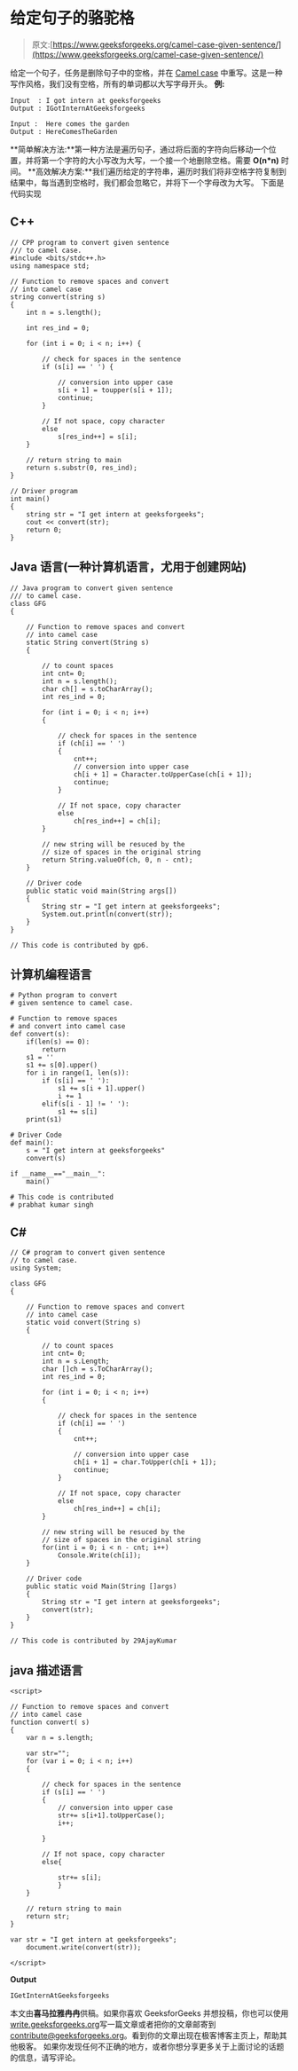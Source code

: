# 给定句子的骆驼格

> 原文:[https://www.geeksforgeeks.org/camel-case-given-sentence/](https://www.geeksforgeeks.org/camel-case-given-sentence/)

给定一个句子，任务是删除句子中的空格，并在 [Camel case](https://en.wikipedia.org/wiki/Camel_case) 中重写。这是一种写作风格，我们没有空格，所有的单词都以大写字母开头。
**例:**

```
Input  : I got intern at geeksforgeeks
Output : IGotInternAtGeeksforgeeks

Input :  Here comes the garden
Output : HereComesTheGarden
```

**简单解决方法:**第一种方法是遍历句子，通过将后面的字符向后移动一个位置，并将第一个字符的大小写改为大写，一个接一个地删除空格。需要 **O(n*n)** 时间。
**高效解决方案:**我们遍历给定的字符串，遍历时我们将非空格字符复制到结果中，每当遇到空格时，我们都会忽略它，并将下一个字母改为大写。
下面是代码实现

## C++

```
// CPP program to convert given sentence
/// to camel case.
#include <bits/stdc++.h>
using namespace std;

// Function to remove spaces and convert
// into camel case
string convert(string s)
{
    int n = s.length();

    int res_ind = 0;

    for (int i = 0; i < n; i++) {

        // check for spaces in the sentence
        if (s[i] == ' ') {

            // conversion into upper case
            s[i + 1] = toupper(s[i + 1]);
            continue;
        }

        // If not space, copy character
        else
            s[res_ind++] = s[i];        
    }

    // return string to main
    return s.substr(0, res_ind);
}

// Driver program
int main()
{
    string str = "I get intern at geeksforgeeks";
    cout << convert(str);
    return 0;
}
```

## Java 语言(一种计算机语言，尤用于创建网站)

```
// Java program to convert given sentence
/// to camel case.
class GFG
{

    // Function to remove spaces and convert
    // into camel case
    static String convert(String s)
    {

        // to count spaces
        int cnt= 0;
        int n = s.length();
        char ch[] = s.toCharArray();
        int res_ind = 0;

        for (int i = 0; i < n; i++)
        {

            // check for spaces in the sentence
            if (ch[i] == ' ')
            {
                cnt++;
                // conversion into upper case
                ch[i + 1] = Character.toUpperCase(ch[i + 1]);
                continue;
            }

            // If not space, copy character
            else
                ch[res_ind++] = ch[i];
        }

        // new string will be resuced by the
        // size of spaces in the original string
        return String.valueOf(ch, 0, n - cnt);
    }

    // Driver code
    public static void main(String args[])
    {
        String str = "I get intern at geeksforgeeks";
        System.out.println(convert(str));
    }
}

// This code is contributed by gp6.
```

## 计算机编程语言

```
# Python program to convert
# given sentence to camel case.

# Function to remove spaces
# and convert into camel case
def convert(s):
    if(len(s) == 0):
        return
    s1 = ''
    s1 += s[0].upper()
    for i in range(1, len(s)):
        if (s[i] == ' '):
            s1 += s[i + 1].upper()
            i += 1
        elif(s[i - 1] != ' '):
            s1 += s[i]
    print(s1)    

# Driver Code
def main():
    s = "I get intern at geeksforgeeks"
    convert(s)

if __name__=="__main__":
    main()

# This code is contributed
# prabhat kumar singh

```

## C#

```
// C# program to convert given sentence
// to camel case.
using System;

class GFG
{

    // Function to remove spaces and convert
    // into camel case
    static void convert(String s)
    {

        // to count spaces
        int cnt= 0;
        int n = s.Length;
        char []ch = s.ToCharArray();
        int res_ind = 0;

        for (int i = 0; i < n; i++)
        {

            // check for spaces in the sentence
            if (ch[i] == ' ')
            {
                cnt++;

                // conversion into upper case
                ch[i + 1] = char.ToUpper(ch[i + 1]);
                continue;
            }

            // If not space, copy character
            else
                ch[res_ind++] = ch[i];
        }

        // new string will be resuced by the
        // size of spaces in the original string
        for(int i = 0; i < n - cnt; i++)
            Console.Write(ch[i]);
    }

    // Driver code
    public static void Main(String []args)
    {
        String str = "I get intern at geeksforgeeks";
        convert(str);
    }
}

// This code is contributed by 29AjayKumar
```

## java 描述语言

```
<script>

// Function to remove spaces and convert
// into camel case
function convert( s)
{
    var n = s.length;

    var str="";
    for (var i = 0; i < n; i++)
    {

        // check for spaces in the sentence
        if (s[i] == ' ')
        {
            // conversion into upper case
            str+= s[i+1].toUpperCase();
            i++;

        }

        // If not space, copy character
        else{

            str+= s[i];
            }
    }

    // return string to main
    return str;
}

var str = "I get intern at geeksforgeeks";
    document.write(convert(str));

</script>
```

**Output**

```
IGetInternAtGeeksforgeeks
```

本文由**喜马拉雅冉冉**供稿。如果你喜欢 GeeksforGeeks 并想投稿，你也可以使用[write.geeksforgeeks.org](https://write.geeksforgeeks.org)写一篇文章或者把你的文章邮寄到 contribute@geeksforgeeks.org。看到你的文章出现在极客博客主页上，帮助其他极客。
如果你发现任何不正确的地方，或者你想分享更多关于上面讨论的话题的信息，请写评论。